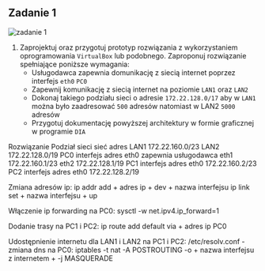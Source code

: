Zadanie 1
---------

![zadanie 1](zadanie-1.svg)

1. Zaprojektuj oraz przygotuj prototyp rozwiązania z wykorzystaniem oprogramowania ``VirtualBox`` lub podobnego. 
Zaproponuj rozwiązanie spełniające poniższe wymagania:
   * Usługodawca zapewnia domunikację z siecią internet poprzez interfejs ``eth0`` ``PC0``
   * Zapewnij komunikację z siecią internet na poziomie ``LAN1`` oraz ``LAN2``
   * Dokonaj takiego podziału sieci o adresie ``172.22.128.0/17`` aby w ``LAN1`` można było zaadresować ``500`` adresów natomiast w LAN2 ``5000`` adresów    
   * Przygotuj dokumentację powyższej architektury w formie graficznej w programie ``DIA``
 
 Rozwiązanie
Podział sieci
sieć 	adres
LAN1 	172.22.160.0/23
LAN2 	172.22.128.0/19
PC0
interfejs 	adres
eth0 	zapewnia usługodawca
eth1 	172.22.160.1/23
eth2 	172.22.128.1/19
PC1
interfejs 	adres
eth0 	172.22.160.2/23
PC2
interfejs 	adres
eth0 	172.22.128.2/19

Zmiana adresów ip:
ip addr add + adres ip + dev + nazwa interfejsu
ip link set + nazwa interfejsu + up

Włączenie ip forwarding na PC0:
sysctl -w net.ipv4.ip_forward=1

Dodanie trasy na PC1 i PC2:
ip route add default via + adres ip PC0

Udostępnienie internetu dla LAN1 i LAN2
na PC1 i PC2:
/etc/resolv.conf - zmiana dns
na PC0:
iptables -t nat -A POSTROUTING -o + nazwa interfejsu z internetem + -j MASQUERADE
